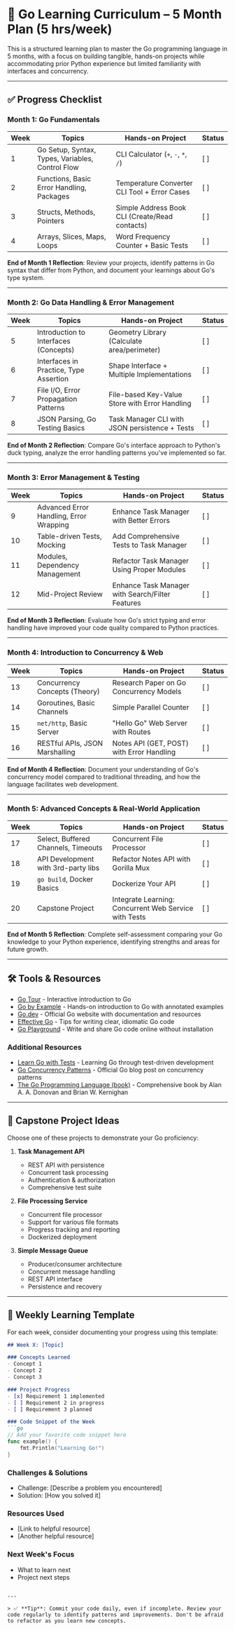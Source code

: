 # 🧠 Go Learning Curriculum – 5 Month Plan (5 hrs/week)

This is a structured learning plan to master the Go programming language in 5 months, with a focus on building tangible, hands-on projects while accommodating prior Python experience but limited familiarity with interfaces and concurrency.

---

## ✅ Progress Checklist

### **Month 1: Go Fundamentals**
| Week | Topics | Hands-on Project | Status |
|------|--------|------------------|--------|
| 1 | Go Setup, Syntax, Types, Variables, Control Flow | CLI Calculator (`+`, `-`, `*`, `/`) | [ ] |
| 2 | Functions, Basic Error Handling, Packages | Temperature Converter CLI Tool + Error Cases | [ ] |
| 3 | Structs, Methods, Pointers | Simple Address Book CLI (Create/Read contacts) | [ ] |
| 4 | Arrays, Slices, Maps, Loops | Word Frequency Counter + Basic Tests | [ ] |

**End of Month 1 Reflection**: Review your projects, identify patterns in Go syntax that differ from Python, and document your learnings about Go's type system.

---

### **Month 2: Go Data Handling & Error Management**
| Week | Topics | Hands-on Project | Status |
|------|--------|------------------|--------|
| 5 | Introduction to Interfaces (Concepts) | Geometry Library (Calculate area/perimeter) | [ ] |
| 6 | Interfaces in Practice, Type Assertion | Shape Interface + Multiple Implementations | [ ] |
| 7 | File I/O, Error Propagation Patterns | File-based Key-Value Store with Error Handling | [ ] |
| 8 | JSON Parsing, Go Testing Basics | Task Manager CLI with JSON persistence + Tests | [ ] |

**End of Month 2 Reflection**: Compare Go's interface approach to Python's duck typing, analyze the error handling patterns you've implemented so far.

---

### **Month 3: Error Management & Testing**
| Week | Topics | Hands-on Project | Status |
|------|--------|------------------|--------|
| 9 | Advanced Error Handling, Error Wrapping | Enhance Task Manager with Better Errors | [ ] |
| 10 | Table-driven Tests, Mocking | Add Comprehensive Tests to Task Manager | [ ] |
| 11 | Modules, Dependency Management | Refactor Task Manager Using Proper Modules | [ ] |
| 12 | Mid-Project Review | Enhance Task Manager with Search/Filter Features | [ ] |

**End of Month 3 Reflection**: Evaluate how Go's strict typing and error handling have improved your code quality compared to Python practices.

---

### **Month 4: Introduction to Concurrency & Web**
| Week | Topics | Hands-on Project | Status |
|------|--------|------------------|--------|
| 13 | Concurrency Concepts (Theory) | Research Paper on Go Concurrency Models | [ ] |
| 14 | Goroutines, Basic Channels | Simple Parallel Counter | [ ] |
| 15 | `net/http`, Basic Server | "Hello Go" Web Server with Routes | [ ] |
| 16 | RESTful APIs, JSON Marshalling | Notes API (GET, POST) with Error Handling | [ ] |

**End of Month 4 Reflection**: Document your understanding of Go's concurrency model compared to traditional threading, and how the language facilitates web development.

---

### **Month 5: Advanced Concepts & Real-World Application**
| Week | Topics | Hands-on Project | Status |
|------|--------|------------------|--------|
| 17 | Select, Buffered Channels, Timeouts | Concurrent File Processor | [ ] |
| 18 | API Development with 3rd-party libs | Refactor Notes API with Gorilla Mux | [ ] |
| 19 | `go build`, Docker Basics | Dockerize Your API | [ ] |
| 20 | Capstone Project | Integrate Learning: Concurrent Web Service with Tests | [ ] |

**End of Month 5 Reflection**: Complete self-assessment comparing your Go knowledge to your Python experience, identifying strengths and areas for future growth.

---

## 🛠 Tools & Resources

- [Go Tour](https://tour.golang.org/) - Interactive introduction to Go
- [Go by Example](https://gobyexample.com/) - Hands-on introduction to Go with annotated examples
- [Go.dev](https://go.dev/) - Official Go website with documentation and resources
- [Effective Go](https://go.dev/doc/effective_go) - Tips for writing clear, idiomatic Go code
- [Go Playground](https://play.golang.org/) - Write and share Go code online without installation

### Additional Resources

- [Learn Go with Tests](https://quii.gitbook.io/learn-go-with-tests/) - Learning Go through test-driven development
- [Go Concurrency Patterns](https://go.dev/blog/pipelines) - Official Go blog post on concurrency patterns
- [The Go Programming Language (book)](https://www.gopl.io/) - Comprehensive book by Alan A. A. Donovan and Brian W. Kernighan

---

## 🚀 Capstone Project Ideas

Choose one of these projects to demonstrate your Go proficiency:

1. **Task Management API**
   - REST API with persistence
   - Concurrent task processing
   - Authentication & authorization
   - Comprehensive test suite

2. **File Processing Service**
   - Concurrent file processor
   - Support for various file formats
   - Progress tracking and reporting
   - Dockerized deployment

3. **Simple Message Queue**
   - Producer/consumer architecture
   - Concurrent message handling
   - REST API interface
   - Persistence and recovery

---

## 📝 Weekly Learning Template

For each week, consider documenting your progress using this template:

```markdown
## Week X: [Topic]

### Concepts Learned
- Concept 1
- Concept 2
- Concept 3

### Project Progress
- [x] Requirement 1 implemented
- [ ] Requirement 2 in progress
- [ ] Requirement 3 planned

### Code Snippet of the Week
```go
// Add your favorite code snippet here
func example() {
    fmt.Println("Learning Go!")
}
```

### Challenges & Solutions
- Challenge: [Describe a problem you encountered]
- Solution: [How you solved it]

### Resources Used
- [Link to helpful resource]
- [Another helpful resource]

### Next Week's Focus
- What to learn next
- Project next steps
```

---

> ✅ **Tip**: Commit your code daily, even if incomplete. Review your code regularly to identify patterns and improvements. Don't be afraid to refactor as you learn new concepts.